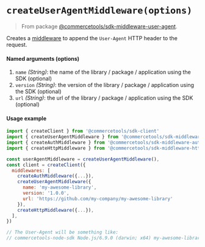 # `createUserAgentMiddleware(options)`

> From package [@commercetools/sdk-middleware-user-agent](/docs/sdk/api/README.md#sdk-middleware-user-agent).

Creates a [middleware](/docs/sdk/Glossary.md#middleware) to append the `User-Agent` HTTP header to the request.

#### Named arguments (options)

1. `name` *(String)*: the name of the library / package / application using the SDK (optional)
2. `version` *(String)*: the version of the library / package / application using the SDK (optional)
3. `url` *(String)*: the url of the library / package / application using the SDK (optional)


#### Usage example

```js
import { createClient } from '@commercetools/sdk-client'
import { createUserAgentMiddleware } from '@commercetools/sdk-middleware-user-agent'
import { createAuthMiddleware } from '@commercetools/sdk-middleware-auth'
import { createHttpMiddleware } from '@commercetools/sdk-middleware-http'

const userAgentMiddleware = createUserAgentMiddleware(),
const client = createClient({
  middlewares: [
    createAuthMiddleware({...}),
    createUserAgentMiddleware({
      name: 'my-awesome-library',
      version: '1.0.0',
      url: 'https://github.com/my-company/my-awesome-library'
    }),
    createHttpMiddleware({...}),
  ],
})

// The User-Agent will be something like:
// commercetools-node-sdk Node.js/6.9.0 (darwin; x64) my-awesome-library/1.0.0 (+https://github.com/my-company/my-awesome-library; +helpdesk@commercetools.com)
```
